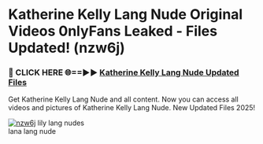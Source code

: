 # Katherine Kelly Lang Nude Original Videos 0nlyFans Leaked - Files Updated! (nzw6j)

<h3>🔴 CLICK HERE 🌐==►► <a href="https://tinyurl.com/5h6xmrr3" rel="nofollow">Katherine Kelly Lang Nude Updated Files</a></h3>

Get Katherine Kelly Lang Nude and all content. Now you can access all videos and pictures of Katherine Kelly Lang Nude. New Updated Files 2025!

[![nzw6j](https://i.imgur.com/KVD873Z.gif)](https://tinyurl.com/5h6xmrr3)
lily lang nudes<br>
lana lang nude